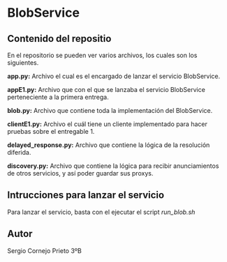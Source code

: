 # BlobService

## Contenido del repositio  
En el repositorio se pueden ver varios archivos, los cuales son los siguientes.

**app.py:** Archivo el cual es el encargado de lanzar el servicio BlobService.

**appE1.py:** Archivo que con el que se lanzaba el servicio BlobService perteneciente a la primera entrega.

**blob.py:** Archivo que contiene toda la implementación del BlobService.

**clientE1.py:** Archivo el cuál tiene un cliente implementado para hacer pruebas sobre el entregable 1.

**delayed_response.py:** Archivo que contiene la lógica de la resolución diferida.

**discovery.py:** Archivo que contiene la lógica para recibir anunciamientos de otros servicios, y así poder guardar sus proxys.

## Intrucciones para lanzar el servicio
Para lanzar el servicio, basta con el ejecutar el script *run_blob.sh*

## Autor
Sergio Cornejo Prieto 3ºB
